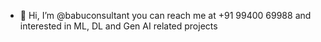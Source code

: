 - 👋 Hi, I’m @babuconsultant
you can reach me at +91 99400 69988 and interested in ML, DL and Gen AI related projects

<!---
babuconsultant/babuconsultant is a ✨ special ✨ repository because its `README.md` (this file) appears on your GitHub profile.
You can click the Preview link to take a look at your changes.
--->
